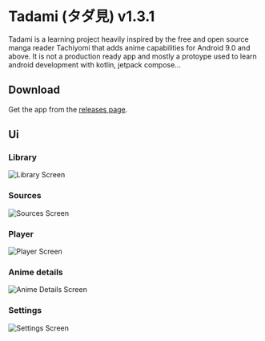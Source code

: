 # Tadami (タダ見) v1.3.1

Tadami is a learning project heavily inspired by the free and open source manga reader Tachiyomi that adds anime capabilities for Android 9.0 and above.
It is not a production ready app and mostly a protoype used to learn android development with kotlin, jetpack compose...

## Download
Get the app from the [releases page](https://github.com/AnimeScraper/Tadami/releases).

## Ui

### Library

![Library Screen](https://drive.google.com/uc?id=1kRLHRz3BGFvzsvW06hXmxB5lxGJM7Yrr)

### Sources

![Sources Screen](https://drive.google.com/uc?id=17Xr_98r_kwacnRBskuoN_At9qMr5i9Jy)

### Player

![Player Screen](https://drive.google.com/uc?id=1ImD_0gkX4fwCccGv_e1FJm36sMHmlXI3)

### Anime details

![Anime Details Screen](https://drive.google.com/uc?id=1T6Fss6CrqaJXve4tQbeXAY3UqPkjgN82)

### Settings

![Settings Screen](https://drive.google.com/uc?id=11wAy3DedJt78pbCNQTmrCsjWHdAR2Xyo)
